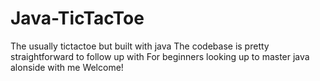 # Java-TicTacToe
The usually tictactoe but built with java
The codebase is pretty straightforward to follow up with
For beginners looking up to master java alonside with me
Welcome!

